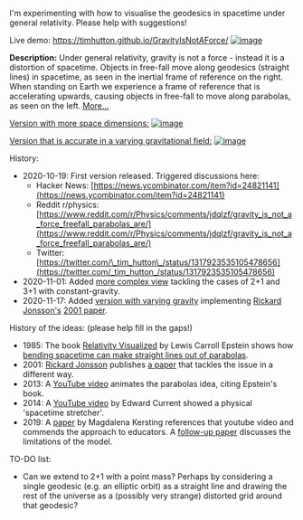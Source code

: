 I'm experimenting with how to visualise the geodesics in spacetime under general relativity. Please help with suggestions!

Live demo: https://timhutton.github.io/GravityIsNotAForce/
[![image](https://user-images.githubusercontent.com/647092/108274554-f540bf80-716c-11eb-865d-a7e557a287ad.png)](https://timhutton.github.io/GravityIsNotAForce/)

**Description:** Under general relativity, gravity is not a force - instead it is a distortion of spacetime. Objects in free-fall move along geodesics (straight lines) in spacetime, as seen in the inertial frame of reference on the right. When standing on Earth we experience a frame of reference that is accelerating upwards, causing objects in free-fall to move along parabolas, as seen on the left. [More...](https://timhutton.github.io/GravityIsNotAForce/)

[Version with more space dimensions:](https://timhutton.github.io/GravityIsNotAForce/constant_gravity_4d.html)
[![image](https://user-images.githubusercontent.com/647092/108274529-ece88480-716c-11eb-827d-2c0c3d510179.png)](https://timhutton.github.io/GravityIsNotAForce/constant_gravity_4d.html)

[Version that is accurate in a varying gravitational field:](https://timhutton.github.io/GravityIsNotAForce/variable_gravity.html)
[![image](https://user-images.githubusercontent.com/647092/108274429-cd515c00-716c-11eb-922f-80ab98b18fd1.png)](https://timhutton.github.io/GravityIsNotAForce/variable_gravity.html)

History:
- 2020-10-19: First version released. Triggered discussions here:
    - Hacker News: [https://news.ycombinator.com/item?id=24821141](https://news.ycombinator.com/item?id=24821141)
    - Reddit r/physics: [https://www.reddit.com/r/Physics/comments/jdqlzf/gravity_is_not_a_force_freefall_parabolas_are/](https://www.reddit.com/r/Physics/comments/jdqlzf/gravity_is_not_a_force_freefall_parabolas_are/)
    - Twitter: [https://twitter.com/\_tim_hutton\_/status/1317923535105478656](https://twitter.com/_tim_hutton_/status/1317923535105478656)
- 2020-11-01: Added [more complex view](https://timhutton.github.io/GravityIsNotAForce/constant_gravity_4d.html) tackling the cases of 2+1 and 3+1 with constant-gravity.
- 2020-11-17: Added [version with varying gravity](https://timhutton.github.io/GravityIsNotAForce/variable_gravity.html) implementing [Rickard Jonsson's](http://www.relativitet.se/) [2001 paper](http://www.relativitet.se/Webarticles/2001GRG-Jonsson33p1207.pdf).

History of the ideas: (please help fill in the gaps!)
- 1985: The book [Relativity Visualized](https://books.google.de/books?id=lwZBAQAAIAAJ) by Lewis Carroll Epstein shows how [bending spacetime can make straight lines out of parabolas](http://demoweb.physics.ucla.edu/content/10-curved-spacetime).
- 2001: [Rickard Jonsson](http://www.relativitet.se/) publishes [a paper](http://www.relativitet.se/Webarticles/2001GRG-Jonsson33p1207.pdf) that tackles the issue in a different way.
- 2013: A [YouTube video](https://www.youtube.com/watch?v=DdC0QN6f3G4) animates the parabolas idea, citing Epstein's book.
- 2014: A [YouTube video](https://www.youtube.com/watch?v=jlTVIMOix3I) by Edward Current showed a physical 'spacetime stretcher'.
- 2019: A [paper](https://iopscience.iop.org/article/10.1088/1361-6552/ab08f5/pdf) by Magdalena Kersting references that youtube video and commends the approach to educators. A [follow-up paper](https://iopscience.iop.org/article/10.1088/1361-6552/ab56d7/pdf) discusses the limitations of the model.

TO-DO list:
- Can we extend to 2+1 with a point mass? Perhaps by considering a single geodesic (e.g. an elliptic orbit) as a straight line and drawing the rest of the universe as a (possibly very strange) distorted grid around that geodesic?

